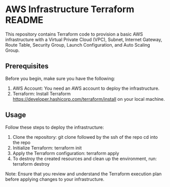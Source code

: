 # AWS Infrastructure Terraform README

This repository contains Terraform code to provision a basic AWS infrastructure with a Virtual Private Cloud (VPC), Subnet, Internet Gateway, Route Table, Security Group, Launch Configuration, and Auto Scaling Group.

## Prerequisites
Before you begin, make sure you have the following:

1. AWS Account: You need an AWS account to deploy the infrastructure.
2. Terraform: Install Terraform https://developer.hashicorp.com/terraform/install on your local machine.

## Usage
Follow these steps to deploy the infrastructure:

1. Clone the repository:
     git clone followed by the ssh of the repo
     cd into the repo
2. Initialize Terraform:
     terraform init
3. Apply the Terraform configuration:
     terraform apply
4. To destroy the created resources and clean up the environment, run:
     terraform destroy
   
Note: Ensure that you review and understand the Terraform execution plan before applying changes to your infrastructure.





   
